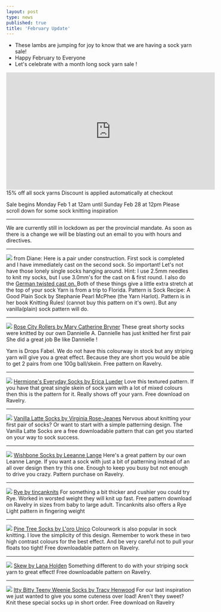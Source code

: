 ```yaml
---
layout: post
type: news
published: true
title: 'February Update'
---
```


- These lambs are jumping for joy to know that we are having
a sock yarn sale!
- Happy February to Everyone
- Let's celebrate with a month long sock yarn sale !
<iframe width="560" height="315" src="https://www.youtube.com/embed/PQDDfuAneXI" frameborder="0" allow="accelerometer; autoplay; clipboard-write; encrypted-media; gyroscope; picture-in-picture" allowfullscreen></iframe>
15% off all sock yarns
Discount is applied automatically at checkout

Sale begins Monday Feb 1 at 12am until Sunday Feb 28 at 12pm
Please scroll down for some sock knitting inspiration
<hr />
 We are currently still in lockdown as per the provincial mandate. As soon as there is a change we will be blasting out an email to you with hours and directives.
 <hr />
 <img src="/img/wool_socks.jpg">
from Diane:  Here is a pair under construction. First sock is completed and I have immediately cast on the second sock. So important! Let's not have those lonely single socks hanging around. Hint: I use 2.5mm needles to knit my socks, but I use 3.0mm's for the cast on & first round. I also do the <a href="https://www.youtube.com/watch?v=UcwmCuIylII&mc_cid=3e8d8cac72&mc_eid=5dbcc3b01d"> German twisted cast on. </a> Both of these things give a little extra stretch at the top of your sock
Yarn is from a trip to Florida. Pattern is Sock Recipe: A Good Plain Sock by Stephanie Pearl McPhee (the Yarn Harlot). Pattern is in her book Knitting Rules! (cannot buy this pattern on it's own). But any vanilla(plain) sock pattern will do. 
 <hr />
<img src="/img/rose_city_rollers.jpg">
<a href="https://www.ravelry.com/patterns/library/rose-city-rollers?mc_cid=3e8d8cac72&mc_eid=5dbcc3b01d">Rose City Rollers by Mary Catherine Bryner</a>
These great shorty socks were knitted by our own Dannielle A.
Dannielle has just knitted her first pair
She did a great job
Be like Dannielle !

Yarn is Drops Fabel. We do not have this colourway in stock but any striping yarn will give you a great effect. Because they are short you would be able to get 2 pairs from one 100g ball/skein. Free pattern on Ravelry.
<hr />
<img src="/img/hermione_socks.jpg">
<a href="https://www.ravelry.com/patterns/library/hermiones-everyday-socks?mc_cid=3e8d8cac72&mc_eid=5dbcc3b01d">Hermione's Everyday Socks by Erica Lueder</a> 
Love this textured pattern. If you have that great single skein of sock yarn with a lot of mixed colours then this is the pattern for it. Really shows off your yarn. Free download on Ravelry.
 <hr />
 <img src="/img/vanilla_latte_socks.jpg">
<a href="https://www.ravelry.com/patterns/library/vanilla-latte-socks?mc_cid=3e8d8cac72&mc_eid=5dbcc3b01d">Vanilla Latte Socks by Virginia Rose-Jeanes</a> 
Nervous about knitting your first pair of socks? Or want to start with a simple patterning design. The Vanilla Latte Socks are a free downloadable pattern that can get you started on your way to sock success.
 <hr />
 <img src="/img/wishbone_socks.jpg">
<a href="https://www.ravelry.com/patterns/library/wishbone-socks-7?mc_cid=3e8d8cac72&mc_eid=5dbcc3b01d">Wishbone Socks by Leeanne Lange</a>
Here's a great pattern by our own Leanne Lange. If you want a sock with just  a bit of patterning instead of an all over design then try this one. Enough to keep you busy but not enough to drive you crazy. Pattern purchase on Ravelry.
 <hr />
  <img src="/img/rye_socks.jpg">
<a href="https://www.ravelry.com/patterns/library/rye-4?mc_cid=3e8d8cac72&mc_eid=5dbcc3b01d">Rye  by tincanknits</a>
For something a bit thicker and cushier you could try Rye. Worked in worsted weight they will knit up fast. Free pattern download on Ravelry in sizes from baby to large adult. 
Tincanknits also offers a Rye Light pattern in fingering weight
 <hr />
  <img src="/img/pinetree_socks.jpg">
<a href="https://www.ravelry.com/patterns/library/pine-tree-socks-4?mc_cid=3e8d8cac72&mc_eid=5dbcc3b01d">Pine Tree Socks by L'oro Unico</a>
Colourwork is also popular in sock knitting. I love the simplicity of this design. Remember to work these in two high contrast colours for the best effect.
And be very careful not to pull your floats too tight! Free downloadable pattern on Ravelry.
<hr />
 <img src="/img/skew_socks.jpg">
<a href="https://www.ravelry.com/patterns/library/skew?mc_cid=3e8d8cac72&mc_eid=5dbcc3b01d"> Skew by Lana Holden</a>
Something different to do with your striping sock yarn to great effect! Free downloadable pattern on Ravelry. 
 <hr />
  <img src="/img/ittybitty_socks.jpg">
<a href="https://www.ravelry.com/patterns/library/itty-bitty-teeny-weeny-socks?mc_cid=3e8d8cac72&mc_eid=5dbcc3b01d">Itty Bitty Teeny Weenie Socks by Tracy Henwood</a>
For our last inspiration we just wanted to give you some cuteness over load! Aren't they sweet?  Knit these special socks up in short order. Free download on Ravelry

